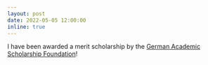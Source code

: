 ```yaml
---
layout: post
date: 2022-05-05 12:00:00
inline: true
---
```


I have been awarded a merit scholarship by the <a href="https://www.studienstiftung.de/en/" target="_blank">German Academic Scholarship Foundation</a>!